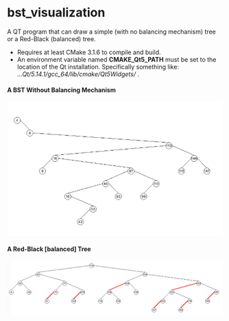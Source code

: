# bst_visualization
A QT program that can draw a simple (with no balancing mechanism) tree or a Red-Black (balanced) tree.
* Requires at least CMake 3.1.6 to compile and build.
* An environment variable named __CMAKE_Qt5_PATH__ must be set to the location of the Qt installation. Specifically something like: _...Qt/5.14.1/gcc_64/lib/cmake/Qt5Widgets/_ .

#### A BST Without Balancing Mechanism

![Image description](resources/bst-viz.png)

#### A Red-Black \[balanced\] Tree

![Image description](resources/balanced-bst-viz.png)
